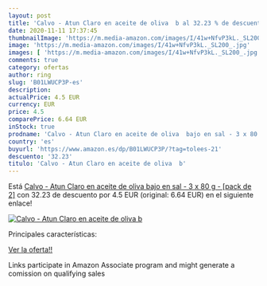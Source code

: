 ```yaml
---
layout: post
title: 'Calvo - Atun Claro en aceite de oliva  b al 32.23 % de descuento'
date: 2020-11-11 17:37:45
thumbnailImage: 'https://m.media-amazon.com/images/I/41w+NfvP3kL._SL200_.jpg'
image: 'https://m.media-amazon.com/images/I/41w+NfvP3kL._SL200_.jpg'
images: [ 'https://m.media-amazon.com/images/I/41w+NfvP3kL._SL200_.jpg' ]
comments: true
category: ofertas
author: ring
slug: 'B01LWUCP3P-es'
description:
actualPrice: 4.5 EUR
currency: EUR
price: 4.5
comparePrice: 6.64 EUR
inStock: true
prodname: 'Calvo - Atun Claro en aceite de oliva  bajo en sal - 3 x 80 g - [pack de 2]'
country: 'es'
buyurl: 'https://www.amazon.es/dp/B01LWUCP3P/?tag=tolees-21'
descuento: '32.23'
titulo: 'Calvo - Atun Claro en aceite de oliva  b'
---
```


Está [Calvo - Atun Claro en aceite de oliva  bajo en sal - 3 x 80 g - [pack de 2]](https://www.amazon.es/dp/B01LWUCP3P/?tag=tolees-21) con 32.23 de descuento por 4.5 EUR (original: 6.64 EUR) en el siguiente enlace!

[![Calvo - Atun Claro en aceite de oliva  b](https://m.media-amazon.com/images/I/41w+NfvP3kL._SL200_.jpg)](https://www.amazon.es/dp/B01LWUCP3P/?tag=tolees-21)

Principales características:


[Ver la oferta!!](https://www.amazon.es/dp/B01LWUCP3P/?tag=tolees-21)

Links participate in Amazon Associate program and might generate a comission on qualifying sales


